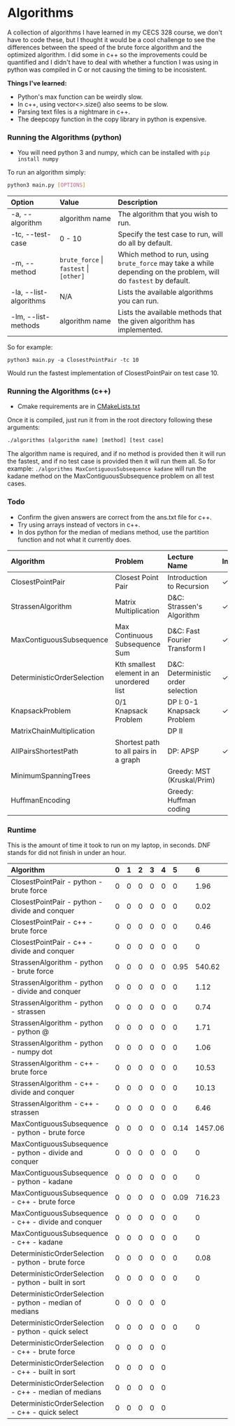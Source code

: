 # Algorithms

A collection of algorithms I have learned in my CECS 328 course, we don't have to code these, but I thought it would be a cool challenge to see the differences between the speed of the brute force algorithm and the optimized algorithm.
I did some in c++ so the improvements could be quantified and I didn't have to deal with whether a function I was using in python was compiled in C or not causing the timing to be incosistent.

**Things I've learned:**

* Python's max function can be weirdly slow.
* In c++, using vector<>.size() also seems to be slow.
* Parsing text files is a nightmare in c++.
* The deepcopy function in the copy library in python is expensive.

### Running the Algorithms (python)

* You will need python 3 and numpy, which can be installed with `pip install numpy`

To run an algorithm simply:
```bash
python3 main.py [OPTIONS]
```

| Option                 | Value                                   | Description                                                                                                       |
|:-----------------------|:----------------------------------------|:------------------------------------------------------------------------------------------------------------------|
| -a, --algorithm        | algorithm name                          | The algorithm that you wish to run.                                                                               |
| -tc, --test-case       | 0 - 10                                  | Specify the test case to run, will do all by default.                                                             |
| -m, --method           | `brute_force` \| `fastest` \| `[other]` | Which method to run, using `brute_force` may take a while depending on the problem, will do `fastest` by default. |
| -la, --list-algorithms | N/A                                     | Lists the available algorithms you can run.                                                                       |
| -lm, --list-methods    | algorithm name                          | Lists the available methods that the given algorithm has implemented.                                             |

So for example:

```python3 main.py -a ClosestPointPair -tc 10```

Would run the fastest implementation of ClosestPointPair on test case 10.

### Running the Algorithms (c++)

* Cmake requirements are in [CMakeLists.txt](CMakeLists.txt)

Once it is compiled, just run it from in the root directory following these arguments:

```bash
./algorithms (algorithm name) [method] [test case]
```

The algorithm name is required, and if no method is provided then it will run the fastest, and if no test case is provided then it will run them all.
So for example:
`./algorithms MaxContiguousSubsequence kadane`
will run the kadane method on the MaxContiguousSubsequence problem on all test cases.

### Todo

* Confirm the given answers are correct from the ans.txt file for c++.
* Try using arrays instead of vectors in c++.
* In dos python for the median of medians method, use the partition function and not what it currently does.

| Algorithm                   | Problem                                   | Lecture Name                       | Instructions | Test Cases | Example | Brute Force | Fastest | C++ |
|:----------------------------|:------------------------------------------|:-----------------------------------|:-------------|:-----------|:--------|:------------|:--------|:----|
| ClosestPointPair            | Closest Point Pair                        | Introduction to Recursion          | ✓            | ✓          | ✓       | ✓           | ✓       | ✓   |
| StrassenAlgorithm           | Matrix Multiplication                     | D&C: Strassen's Algorithm          | ✓            | ✓          | ✓       | ✓           | ✓       | ✓   |
| MaxContiguousSubsequence    | Max Continuous Subsequence Sum            | D&C: Fast Fourier Transform I      | ✓            | ✓          | ✓       | ✓           | ✓       | ✓   |
| DeterministicOrderSelection | Kth smallest element in an unordered list | D&C: Deterministic order selection | ✓            | ✓          | ✓       | ✓           | ✓       |     |
| KnapsackProblem             | 0/1 Knapsack Problem                      | DP I: 0-1 Knapsack Problem         | ✓            | ✓          | ✓       |             |         |     |
| MatrixChainMultiplication   |                                           | DP II                              |              |            |         |             |         |     |
| AllPairsShortestPath        | Shortest path to all pairs in a graph     | DP: APSP                           | ✓            | ✓          | ✓       |             |         |     |
| MinimumSpanningTrees        |                                           | Greedy: MST (Kruskal/Prim)         |              | ✓          | ✓       |             |         |     |
| HuffmanEncoding             |                                           | Greedy: Huffman coding             |              | ✓          | no ans  |             |         |     |

### Runtime

This is the amount of time it took to run on my laptop, in seconds. DNF stands for did not finish in under an hour.

| Algorithm                                                | 0 | 1 | 2 | 3 | 4 | 5    | 6       | 7       | 8      | 9       | 10      |
|:---------------------------------------------------------|:--|:--|:--|:--|:--|:-----|:--------|:--------|:-------|:--------|:--------|
| ClosestPointPair - python - brute force                  | 0 | 0 | 0 | 0 | 0 | 0    | 1.96    | 8.20    | 35.14  | DNF     | DNF     |
| ClosestPointPair - python - divide and conquer           | 0 | 0 | 0 | 0 | 0 | 0    | 0.02    | 0.03    | 0.08   | 2.64    | 5.70    |
| ClosestPointPair - c++ - brute force                     | 0 | 0 | 0 | 0 | 0 | 0    | 0.46    | 1.90    | 8.01   | DNF     | DNF     |
| ClosestPointPair - c++ - divide and conquer              | 0 | 0 | 0 | 0 | 0 | 0    | 0       | 0       | 0      | 0.88    | 1.86    |
| StrassenAlgorithm - python - brute force                 | 0 | 0 | 0 | 0 | 0 | 0.95 | 540.62  | 4211.46 | DNF    | DNF     | DNF     |
| StrassenAlgorithm - python - divide and conquer          | 0 | 0 | 0 | 0 | 0 | 0    | 1.12    | 8.12    | 8.83   | 60.91   | 62.15   | 
| StrassenAlgorithm - python - strassen                    | 0 | 0 | 0 | 0 | 0 | 0    | 0.74    | 3.45    | 3.96   | 20.27   | 21.42   |
| StrassenAlgorithm - python - python @                    | 0 | 0 | 0 | 0 | 0 | 0    | 1.71    | 5.44    | 16.72  | 54.20   | 124.40  |
| StrassenAlgorithm - python - numpy dot                   | 0 | 0 | 0 | 0 | 0 | 0    | 1.06    | 3.18    | 17.32  | 54.21   | 119.80  |
| StrassenAlgorithm - c++ - brute force                    | 0 | 0 | 0 | 0 | 0 | 0    | 10.53   | 99.27   | 100.13 | 1036.20 | 1018.39 |
| StrassenAlgorithm - c++ - divide and conquer             | 0 | 0 | 0 | 0 | 0 | 0    | 10.13   | 80.91   | 83.00  | 664.17  | 667.40  |
| StrassenAlgorithm - c++ - strassen                       | 0 | 0 | 0 | 0 | 0 | 0    | 6.46    | 44.76   | 45.48  | 330.79  | 335.02  |
| MaxContiguousSubsequence - python - brute force          | 0 | 0 | 0 | 0 | 0 | 0.14 | 1457.06 | DNF     | DNF    | DNF     | DNF     |
| MaxContiguousSubsequence - python - divide and conquer   | 0 | 0 | 0 | 0 | 0 | 0    | 0       | 0.09    | 0.39   | 2.05    | 4.26    |
| MaxContiguousSubsequence - python - kadane               | 0 | 0 | 0 | 0 | 0 | 0    | 0       | 0       | 0.03   | 0.19    | 0.37    |
| MaxContiguousSubsequence - c++ - brute force             | 0 | 0 | 0 | 0 | 0 | 0.09 | 716.23  | DNF     | DNF    | DNF     | DNF     |
| MaxContiguousSubsequence - c++ - divide and conquer      | 0 | 0 | 0 | 0 | 0 | 0    | 0       | 0.06    | 0.23   | 1.21    | 2.50    |
| MaxContiguousSubsequence - c++ - kadane                  | 0 | 0 | 0 | 0 | 0 | 0    | 0       | 0       | 0      | 0.07    | 0.14    |
| DeterministicOrderSelection - python - brute force       | 0 | 0 | 0 | 0 | 0 | 0    | 0.08    | 2.21    | 4.90   | 8.21    | 14.22   |
| DeterministicOrderSelection - python - built in sort     | 0 | 0 | 0 | 0 | 0 | 0    | 0       | 0.27    | 0.55   | 0.83    | 1.40    |
| DeterministicOrderSelection - python - median of medians | 0 | 0 | 0 | 0 | 0 |      |         |         |        |         |         |
| DeterministicOrderSelection - python - quick select      | 0 | 0 | 0 | 0 | 0 | 0    | 0       | 0.28    | 0.75   | 1.33    | 1.77    |
| DeterministicOrderSelection - c++ - brute force          | 0 | 0 | 0 | 0 | 0 |      |         |         |        |         |         |
| DeterministicOrderSelection - c++ - built in sort        | 0 | 0 | 0 | 0 | 0 |      |         |         |        |         |         |
| DeterministicOrderSelection - c++ - median of medians    | 0 | 0 | 0 | 0 | 0 |      |         |         |        |         |         |
| DeterministicOrderSelection - c++ - quick select         | 0 | 0 | 0 | 0 | 0 |      |         |         |        |         |         |
